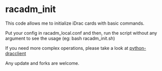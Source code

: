 # racadm_init

This code allows me to initialize iDrac cards with basic commands.

Put your config in racadm_local.conf and then, run the script without any argument to see the usage (eg: bash racadm_init.sh)

If you need more complex operations, please take a look at [python-dracclient](https://github.com/openstack/python-dracclient)

Any update and forks are welcome.
